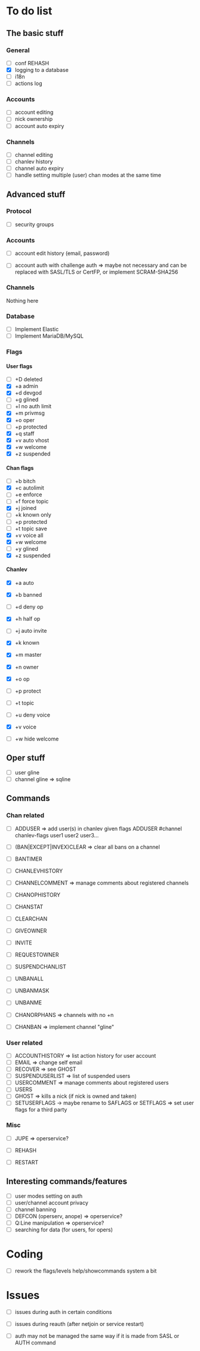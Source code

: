 # To do list

## The basic stuff

### General
- [ ] conf REHASH
- [X] logging to a database
- [ ] i18n
- [ ] actions log

### Accounts
- [ ] account editing
- [ ] nick ownership
- [ ] account auto expiry

### Channels
- [ ] channel editing
- [ ] chanlev history
- [ ] channel auto expiry
- [ ] handle setting multiple (user) chan modes at the same time

## Advanced stuff

### Protocol
- [ ] security groups


### Accounts
- [ ] account edit history (email, password)
- [ ] account auth with challenge auth => maybe not necessary and can be replaced with SASL/TLS or CertFP, or implement SCRAM-SHA256


### Channels
Nothing here

### Database
- [ ] Implement Elastic
- [ ] Implement MariaDB/MySQL

### Flags

#### User flags
- [ ] +D deleted
- [X] +a admin
- [X] +d devgod
- [ ] +g glined
- [ ] +l no auth limit
- [X] +m privmsg
- [X] +o oper
- [ ] +p protected
- [X] +q staff
- [X] +v auto vhost
- [X] +w welcome
- [X] +z suspended

#### Chan flags
- [ ] +b bitch
- [X] +c autolimit
- [ ] +e enforce
- [ ] +f force topic
- [X] +j joined
- [ ] +k known only
- [ ] +p protected
- [ ] +t topic save
- [X] +v voice all
- [X] +w welcome
- [ ] +y glined
- [X] +z suspended

#### Chanlev
- [X] +a auto
- [X] +b banned
- [ ] +d deny op
- [X] +h half op
- [ ] +j auto invite
- [X] +k known
- [X] +m master
- [X] +n owner
- [X] +o op
- [ ] +p protect
- [ ] +t topic
- [ ] +u deny voice
- [X] +v voice
- [ ] +w hide welcome


## Oper stuff
- [ ] user gline
- [ ] channel gline => sqline

## Commands

### Chan related
- [ ] ADDUSER => add user(s) in chanlev given flags ADDUSER #channel chanlev-flags user1 user2 user3...
- [ ] (BAN|EXCEPT|INVEX)CLEAR => clear all bans on a channel
- [ ] BANTIMER
- [ ] CHANLEVHISTORY
- [ ] CHANNELCOMMENT => manage comments about registered channels
- [ ] CHANOPHISTORY
- [ ] CHANSTAT
- [ ] CLEARCHAN
- [ ] GIVEOWNER
- [ ] INVITE
- [ ] REQUESTOWNER
- [ ] SUSPENDCHANLIST
- [ ] UNBANALL
- [ ] UNBANMASK
- [ ] UNBANME
- [ ] CHANORPHANS => channels with no +n
- [ ] CHANBAN => implement channel "gline"


### User related
- [ ] ACCOUNTHISTORY => list action history for user account
- [ ] EMAIL => change self email
- [ ] RECOVER => see GHOST
- [ ] SUSPENDUSERLIST => list of suspended users
- [ ] USERCOMMENT => manage comments about registered users
- [ ] USERS
- [ ] GHOST => kills a nick (if nick is owned and taken)
- [ ] SETUSERFLAGS -> maybe rename to SAFLAGS or SETFLAGS => set user flags for a third party

### Misc
- [ ] JUPE  => operservice?
- [ ] REHASH
- [ ] RESTART


## Interesting commands/features
- [ ] user modes setting on auth
- [ ] user/channel account privacy
- [ ] channel banning
- [ ] DEFCON (operserv, anope)  => operservice?
- [ ] Q:Line manipulation => operservice?
- [ ] searching for data (for users, for opers)

# Coding
- [ ] rework the flags/levels help/showcommands system a bit

# Issues
- [ ] issues during auth in certain conditions
- [ ] issues during reauth (after netjoin or service restart)
- [ ] auth may not be managed the same way if it is made from SASL or AUTH command

